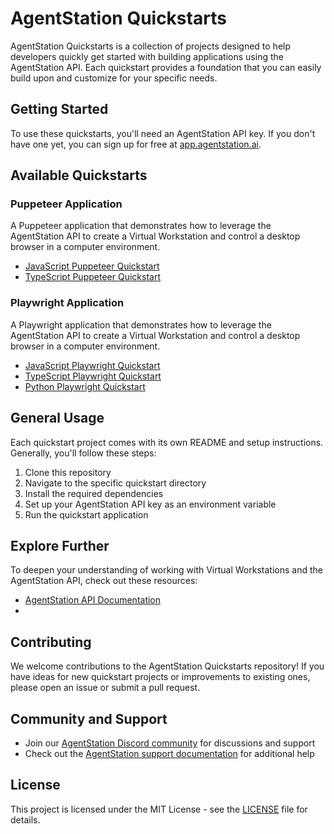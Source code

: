 # AgentStation Quickstarts

AgentStation Quickstarts is a collection of projects designed to help developers quickly get started with building applications using the AgentStation API. Each quickstart provides a foundation that you can easily build upon and customize for your specific needs.

## Getting Started

To use these quickstarts, you'll need an AgentStation API key. If you don't have one yet, you can sign up for free at [app.agentstation.ai](https://app.agentstation.ai).

## Available Quickstarts

### Puppeteer Application

A Puppeteer application that demonstrates how to leverage the AgentStation API to create a Virtual Workstation and control a desktop browser in a computer environment.

- [JavaScript Puppeteer Quickstart](./puppeteer/javascript)
- [TypeScript Puppeteer Quickstart](./puppeteer/typescript)

### Playwright Application

A Playwright application that demonstrates how to leverage the AgentStation API to create a Virtual Workstation and control a desktop browser in a computer environment.

- [JavaScript Playwright Quickstart](./playwright/javascript)
- [TypeScript Playwright Quickstart](./playwright/typescript)
- [Python Playwright Quickstart](./playwright/python)

## General Usage

Each quickstart project comes with its own README and setup instructions. Generally, you'll follow these steps:

1. Clone this repository
2. Navigate to the specific quickstart directory
3. Install the required dependencies
4. Set up your AgentStation API key as an environment variable
5. Run the quickstart application

## Explore Further

To deepen your understanding of working with Virtual Workstations and the AgentStation API, check out these resources:

- [AgentStation API Documentation](https://docs.agentstation.ai)
- <!-- [AgentStation Cookbook](https://github.com/agentstation/cookbook) - A collection of code snippets and guides for common tasks -->

## Contributing

We welcome contributions to the AgentStation Quickstarts repository! If you have ideas for new quickstart projects or improvements to existing ones, please open an issue or submit a pull request.

## Community and Support

- Join our [AgentStation Discord community](https://discord.agentstation.ai) for discussions and support
- Check out the [AgentStation support documentation](https://docs.agentstation.ai/docs/support) for additional help

## License

This project is licensed under the MIT License - see the [LICENSE](LICENSE) file for details.
